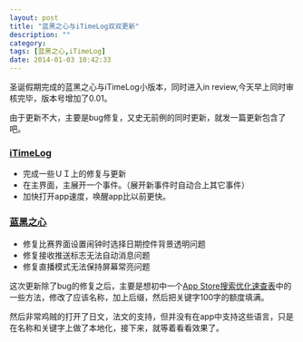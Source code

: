 ```yaml
---
layout: post
title: "蓝黑之心与iTimeLog双双更新"
description: ""
category: 
tags: [蓝黑之心,iTimeLog]
date: 2014-01-03 10:42:33
---
```


圣诞假期完成的蓝黑之心与iTimeLog小版本，同时进入in review,今天早上同时审核完毕，版本号增加了0.01。

由于更新不大，主要是bug修复，又史无前例的同时更新，就发一篇更新包含了吧。

### [iTimeLog](https://itunes.apple.com/cn/app/itimelog/id423263073?l=en&mt=8)

* 完成一些ＵＩ上的修复与更新
* 在主界面，主展开一个事件。（展开新事件时自动合上其它事件）
* 加快打开app速度，唤醒app比以前更快。

### [蓝黑之心](https://itunes.apple.com/cn/app/lan-hei-zhi-xin/id571540427?mt=8)

* 修复比赛界面设置闹钟时选择日期控件背景透明问题  
* 修复接收推送标志无法自动消息问题  
* 修复直播模式无法保持屏幕常亮问题

这次更新除了bug的修复之后，主要是想初中一个[App Store搜索优化速查表](http://starb.me/2013/12/25/aso-cheat-sheet/)中的一些方法，修改了应该名称，加上后缀，然后把关键字100字的额度填满。

然后非常鸡贼的打开了日文，法文的支持，但并没有在app中支持这些语言，只是在名称和关键字上做了本地化，接下来，就等着看看效果了。

